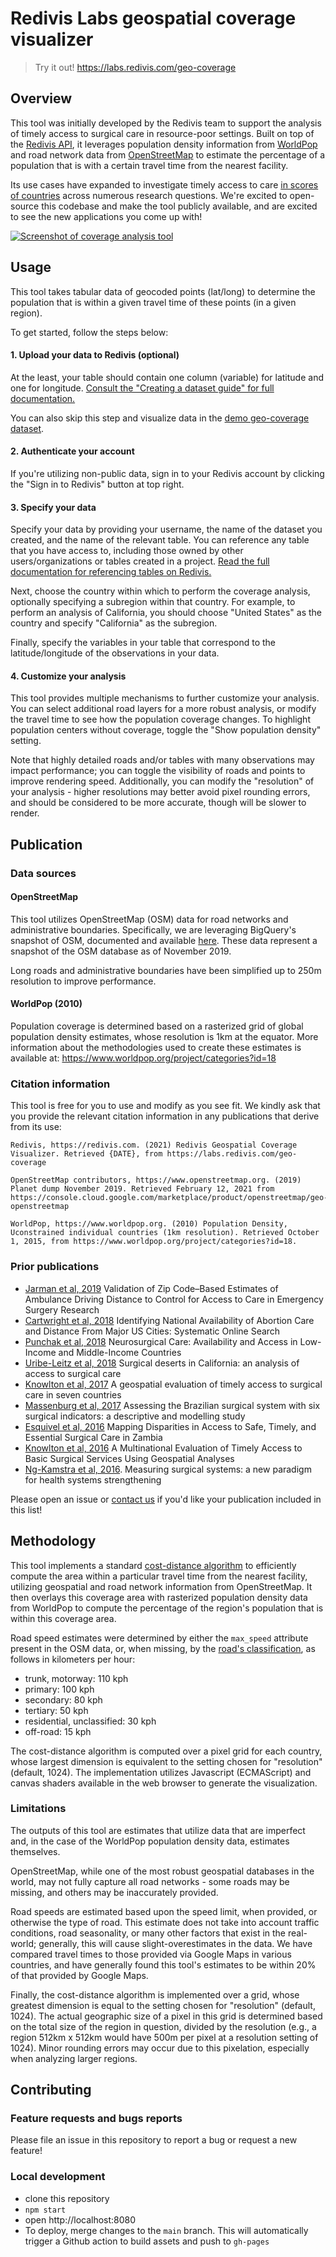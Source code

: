 # Redivis Labs geospatial coverage visualizer

> Try it out! https://labs.redivis.com/geo-coverage

## Overview
This tool was initially developed by the Redivis team to support the analysis of timely access to surgical care in resource-poor settings. Built on top of the [Redivis API](https://apidocs.redivis.com), it leverages population density information from [WorldPop](https://www.worldpop.org/focus_areas) and road network data from [OpenStreetMap](https://www.openstreetmap.org/about) to estimate the percentage of a population that is with a certain travel time from the nearest facility.

Its use cases have expanded to investigate timely access to care [in scores of countries](https://www.wfns.org/menu/62/2016-neurosurgical-capacity-and-access-by-country) across numerous research questions. We're excited to open-source this codebase and make the tool publicly available, and are excited to see the new applications you come up with!

[![Screenshot of coverage analysis tool](/assets/screenshot.png)](https://labs.redivis.com/geo-coverage)

## Usage
This tool takes tabular data of geocoded points (lat/long) to determine the population that is within a given travel time of these points (in a given region).

To get started, follow the steps below:

#### 1. Upload your data to Redivis (optional)
At the least, your table should contain one column (variable) for latitude and one for longitude. [Consult the "Creating a dataset guide" for full documentation.](https://docs.redivis.com/guides/creating-a-dataset)

You can also skip this step and visualize data in the [demo geo-coverage dataset](https://redivis.com/Demo/datasets/1913).

#### 2. Authenticate your account
If you're utilizing non-public data, sign in to your Redivis account by clicking the "Sign in to Redivis" button at top right.

#### 3. Specify your data 
Specify your data by providing your username, the name of the dataset you created, and the name of the relevant table. You can reference any table that you have access to, including those owned by other users/organizations or tables created in a project. [Read the full documentation for referencing tables on Redivis.](https://apidocs.redivis.com/referencing-resources)

Next, choose the country within which to perform the coverage analysis, optionally specifying a subregion within that country. For example, to perform an analysis of California, you should choose "United States" as the country and specify "California" as the subregion.

Finally, specify the variables in your table that correspond to the latitude/longitude of the observations in your data.

#### 4. Customize your analysis
This tool provides multiple mechanisms to further customize your analysis. You can select additional road layers for a more robust analysis, or modify the travel time to see how the population coverage changes. To highlight population centers without coverage, toggle the "Show population density" setting.

Note that highly detailed roads and/or tables with many observations may impact performance; you can toggle the visibility of roads and points to improve rendering speed. Additionally, you can modify the "resolution" of your analysis - higher resolutions may better avoid pixel rounding errors, and should be considered to be more accurate, though will be slower to render.

## Publication
### Data sources
#### OpenStreetMap
This tool utilizes OpenStreetMap (OSM) data for road networks and administrative boundaries. Specifically, we are leveraging BigQuery's snapshot of OSM, documented and available [here](https://console.cloud.google.com/marketplace/details/openstreetmap/geo-openstreetmap). These data represent a snapshot of the OSM database as of November 2019.

Long roads and administrative boundaries have been simplified up to 250m resolution to improve performance.

#### WorldPop (2010)
Population coverage is determined based on a rasterized grid of global population density estimates, whose resolution is 1km at the equator. More information about the methodologies used to create these estimates is available at: https://www.worldpop.org/project/categories?id=18

### Citation information
This tool is free for you to use and modify as you see fit. We kindly ask that you provide the relevant citation information in any publications that derive from its use:
```
Redivis, https://redivis.com. (2021) Redivis Geospatial Coverage Visualizer. Retrieved {DATE}, from https://labs.redivis.com/geo-coverage
```
```
OpenStreetMap contributors, https://www.openstreetmap.org. (2019) Planet dump November 2019. Retrieved February 12, 2021 from https://console.cloud.google.com/marketplace/product/openstreetmap/geo-openstreetmap
```
```
WorldPop, https://www.worldpop.org. (2010) Population Density, Uconstrained individual countries (1km resolution). Retrieved October 1, 2015, from https://www.worldpop.org/project/categories?id=18.
```

### Prior publications
- [Jarman et al, 2019](https://jamanetwork.com/journals/jamasurgery/fullarticle/2738046) Validation of Zip Code–Based Estimates of Ambulance Driving Distance to Control for Access to Care in Emergency Surgery Research
- [Cartwright et al, 2018](https://www.jmir.org/2018/5/e186/) Identifying National Availability of Abortion Care and Distance From Major US Cities: Systematic Online Search
- [Punchak et al, 2018](https://www.sciencedirect.com/science/article/abs/pii/S187887501830069X) Neurosurgical Care: Availability and Access in Low-Income and Middle-Income Countries
- [Uribe-Leitz et al, 2018](https://www.journalofsurgicalresearch.com/article/S0022-4804(17)30668-6/abstract) Surgical deserts in California: an analysis of access to surgical care
- [Knowlton et al, 2017](https://www.ncbi.nlm.nih.gov/pmc/articles/PMC5463808/) A geospatial evaluation of timely access to surgical care in seven countries
- [Massenburg et al, 2017](http://gh.bmj.com/content/2/2/e000226) Assessing the Brazilian surgical system with six surgical indicators: a descriptive and modelling study
- [Esquivel et al, 2016](https://jamanetwork.com/journals/jamasurgery/fullarticle/2546329) Mapping Disparities in Access to Safe, Timely, and Essential Surgical Care in Zambia
- [Knowlton et al, 2016](https://www.journalacs.org/article/S1072-7515(16)31039-0/abstract) A Multinational Evaluation of Timely Access to Basic Surgical Services Using Geospatial Analyses
- [Ng-Kamstra et al, 2016](https://blogs.worldbank.org/opendata/measuring-surgical-systems-new-paradigm-health-systems-strengthening). Measuring surgical systems: a new paradigm for health systems strengthening


Please open an issue or [contact us](mailto:contact@redivis.com) if you'd like your publication included in this list!

## Methodology
This tool implements a standard [cost-distance algorithm](https://desktop.arcgis.com/en/arcmap/10.3/tools/spatial-analyst-toolbox/how-the-cost-distance-tools-work.htm) to efficiently compute the area within a particular travel time from the nearest facility, utilizing geospatial and road network information from OpenStreetMap. It then overlays this coverage area with rasterized population density data from WorldPop to compute the percentage of the region's population that is within this coverage area. 

Road speed estimates were determined by either the `max_speed` attribute present in the OSM data, or, when missing, by the [road's classification](https://wiki.openstreetmap.org/wiki/Key:highway), as follows in kilometers per hour:
- trunk, motorway: 110 kph
- primary: 100 kph
- secondary: 80 kph
- tertiary: 50 kph
- residential, unclassified: 30 kph
- off-road: 15 kph
  
The cost-distance algorithm is computed over a pixel grid for each country, whose largest dimension is equivalent to the setting chosen for "resolution" (default, 1024). The implementation utilizes Javascript (ECMAScript) and canvas shaders available in the web browser to generate the visualization.

### Limitations
The outputs of this tool are estimates that utilize data that are imperfect and, in the case of the WorldPop population density data, estimates themselves. 

OpenStreetMap, while one of the most robust geospatial databases in the world, may not fully capture all road networks - some roads may be missing, and others may be inaccurately provided. 

Road speeds are estimated based upon the speed limit, when provided, or otherwise the type of road. This estimate does not take into account traffic conditions, road seasonality, or many other factors that exist in the real-world; generally, this will cause slight-overestimates in the data. We have compared travel times to those provided via Google Maps in various countries, and have generally found this tool's estimates to be within 20% of that provided by Google Maps.

Finally, the cost-distance algorithm is implemented over a grid, whose greatest dimension is equal to the setting chosen for "resolution" (default, 1024). The actual geographic size of a pixel in this grid is determined based on the total size of the region in question, divided by the resolution (e.g., a region 512km x 512km would have 500m per pixel at a resolution setting of 1024). Minor rounding errors may occur due to this pixelation, especially when analyzing larger regions.

## Contributing
### Feature requests and bugs reports
Please file an issue in this repository to report a bug or request a new feature!

### Local development
- clone this repository
- `npm start`
- open http://localhost:8080
- To deploy, merge changes to the `main` branch. This will automatically trigger a Github action to build assets and push to `gh-pages`
